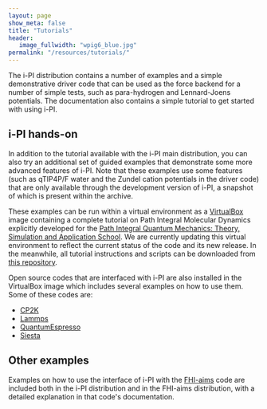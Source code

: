```yaml
---
layout: page
show_meta: false
title: "Tutorials"
header:
   image_fullwidth: "wpig6_blue.jpg"
permalink: "/resources/tutorials/"
---
```


The i-PI distribution contains a number of examples and a simple
demonstrative driver code that can be used as the force backend for a
number of simple tests, such as para-hydrogen and Lennard-Joens
potentials. The documentation also contains a simple tutorial to get
started with using i-PI.


i-PI hands-on
-------------
In addition to the tutorial available with
the i-PI main distribution, you can also try an additional set of
guided examples that demonstrate some more advanced features of
i-PI. Note that these examples use some features (such as qTIP4P/F
water and the Zundel cation potentials in the driver code) that are
only available through the development version of i-PI, a snapshot of
which is present within the archive.



These examples can be run within a virtual environment as a [VirtualBox](/notyet.com) 
image containing a complete tutorial on Path Integral Molecular
Dynamics explicitly developed for the
[Path Integral Quantum Mechanics: Theory, Simulation and Application School](https://psi-k.net/cecam-marvel-psi-k-school-on-path-integral-quantum-mechanics-from-the-basics-to-the-latest-developments/).
We are currently updating this virtual environment to reflect the current status of the code and its new release.
In the meanwhile, all tutorial instructions and scripts can be downloaded from [this repository](https://github.com/cosmo-epfl/pimd-tutorial).

Open source codes that are interfaced with i-PI are also installed in the
VirtualBox image which includes several examples on how to use them. Some of
these codes are:

  * [CP2K](https://www.cp2k.org/)
  * [Lammps](http://lammps.sandia.gov/)
  * [QuantumEspresso](http://quantum-espresso.org)
  * [Siesta](http://departments.icmab.es/leem/siesta/)

Other examples
--------------

Examples on how to use the interface of i-PI with the [FHI-aims](http://www.fhi-berlin.mpg.de/aims/) code 
are included both in the i-PI distribution and in the FHI-aims distribution, with a detailed explanation in
that code's documentation.

